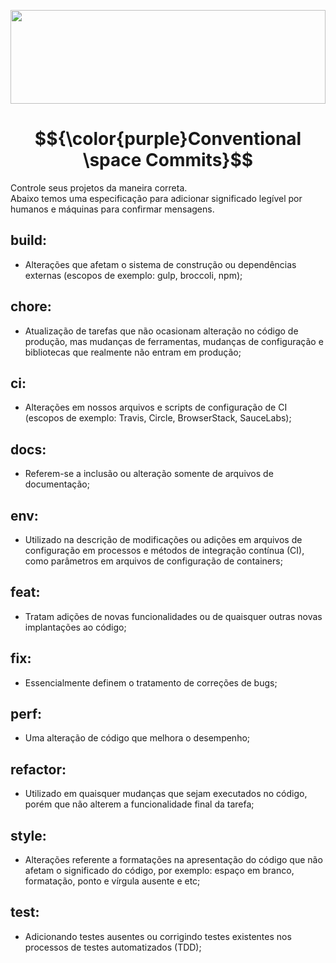 <img
  src="https://oecd-opsi.org/wp-content/uploads/2020/10/Cracking-the-code.jpg"
  width="100%"
  height="150"
/>

# $${\color{purple}Conventional \space Commits}$$

<div>Controle seus projetos da maneira correta.</div>
<div>Abaixo temos uma especificação para adicionar significado legível por humanos e máquinas para confirmar mensagens.</div>

## build:
- Alterações que afetam o sistema de construção ou dependências externas (escopos de exemplo: gulp, broccoli, npm);

## chore:
- Atualização de tarefas que não ocasionam alteração no código de produção, mas mudanças de ferramentas, mudanças de configuração e bibliotecas que realmente não entram em produção;

## ci:
- Alterações em nossos arquivos e scripts de configuração de CI (escopos de exemplo: Travis, Circle, BrowserStack, SauceLabs);

## docs:
- Referem-se a inclusão ou alteração somente de arquivos de documentação;

## env:
- Utilizado na descrição de modificações ou adições em arquivos de configuração em processos e métodos de integração contínua (CI), como parâmetros em arquivos de configuração de containers;

## feat:
- Tratam adições de novas funcionalidades ou de quaisquer outras novas implantações ao código;

## fix:
- Essencialmente definem o tratamento de correções de bugs;

## perf:
- Uma alteração de código que melhora o desempenho;

## refactor:
- Utilizado em quaisquer mudanças que sejam executados no código, porém que não alterem a funcionalidade final da tarefa;

## style:
- Alterações referente a formatações na apresentação do código que não afetam o significado do código, por exemplo: espaço em branco, formatação, ponto e vírgula ausente e etc;

## test:
- Adicionando testes ausentes ou corrigindo testes existentes nos processos de testes automatizados (TDD);
